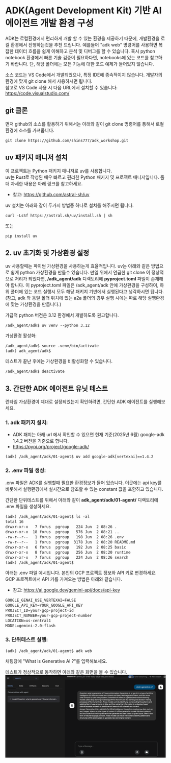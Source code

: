 # ADK(Agent Development Kit) 기반 AI 에이전트 개발 환경 구성

ADK는 로컬환경에서 편리하게 개발 할 수 있는 환경을 제공하기 때문에, 개발환경을 로컬 환경에서 진행하는것을 추천 드립니다.
예를들어 "adk web" 명령어를 사용하면 복잡한 데이터 흐름을 쉽게 이해하고 분석 및 디버그를 할 수 있습니다.
혹시 python notebook 환경에서 빠른 기술 검증이 필요하다면, notebooks에 있는 코드를 참고하기 바랍니다. 단, 해당 폴더에는 모든 기능에 대한 코드 예제가 들어있지 않습니다. 

소스 코드는 VS Code에서 개발되었으나, 특정 IDE에 종속적이지 않습니다. 개발자의 환경에 맞게 git clone 해서 사용하시면 됩니다.  
참고로 VS Code 사용 시 다음 URL에서 설치할 수 있습니다: https://code.visualstudio.com/

## git 클론
먼저 github의 소스를 활용하기 위해서는 아래와 같이 git clone 명령어를 통해서 로컬 환경에 소스를 가져옵니다.  
```
git clone https://github.com/shins777/adk_workshop.git
```

## uv 패키지 매니저 설치

이 프로젝트는 Python 패키지 매니저로 uv를 사용합니다.  
uv는 Rust로 작성된 매우 빠르고 편리한 Python 패키지 및 프로젝트 매니저입니다. 좀더 자세한 내용은 아래 링크를 참고하세요.
* 참고: https://github.com/astral-sh/uv

uv 설치는 아래와 같이 두가지 방법중 하나로 설치를 해주시면 됩니다. 
```
curl -LsSf https://astral.sh/uv/install.sh | sh
```
또는
```
pip install uv
```

## 2. uv 초기화 및 가상환경 설정

uv 사용할때는 파이썬 가상환경을 사용하는게 효율적입니다. uv는 아래와 같은 방법으로 쉽게 python 가상환경을 만들수 있습니다. 
만일 위에서 언급한 git clone 이 정상적으로 처리가 되었다면, **/adk_agent/adk** 디렉토리에 **pyproject.toml** 파일이 존재해야 합니다. 이 pyproject.toml 파일은 /adk_agent/adk 안에 가상환경을 구성하여, 하위 폴더에 있는 코드 실행시 모두 해당 패키지 기반에서 실행된다고 생각하시면 됩니다. (참고, adk 와 동일 폴더 위치에 있는 a2a 폴더의 경우 실행 시에는 따로 해당 실행환경에 맞는 가상환경을 만듭니다.)

가급적 python 버전은 3.12 환경에서 개발하도록 권고합니다. 

```
/adk_agent/adk$ uv venv --python 3.12
```

가상환경 활성화:
```
/adk_agent/adk$ source .venv/bin/activate
(adk) adk_agent/adk$
```

테스트가 끝난 후에는 가상환경을 비활성화할 수 있습니다.
```
/adk_agent/adk$ deactivate
```

## 3. 간단한 ADK 에이전트 유닛 테스트

런타임 가상환경이 제대로 설정되었는지 확인하려면, 간단한 ADK 에이전트를 실행해보세요.


### 1. adk 패키지 설치:  
* ADK 패지는 아래 url 에서 확인할 수 있으면 현재 기준(2025년 6월) google-adk 1.4.2 버전을 기준으로 합니다.
* https://pypi.org/project/google-adk/

```
(adk) /adk_agent/adk/01-agent$ uv add google-adk[vertexai]==1.4.2
```

### 2. .env 파일 생성:

.env 파일은 ADK를 실행할때 필요한 환경정보가 들어 있습니다. 이곳에는 api key를 비롯해서 실행환경에서 실시간으로 참조할 수 있는 constant 값을 포함하고 있습니다. 

간단한 단위테스트를 위해서 아래와 같이 **adk_agent/adk/01-agent/** 디렉토리에 .env 파일을 생성하세요.

```
(adk) /adk_agent/adk/01-agent$ ls -al
total 16
drwxr-xr-x   7 forus  pgroup   224 Jun  2 08:26 .
drwxr-xr-x  18 forus  pgroup   576 Jun  2 08:21 ..
-rw-r--r--   1 forus  pgroup   198 Jun  2 08:26 .env
-rw-r--r--   1 forus  pgroup  3178 Jun  2 08:20 README.md
drwxr-xr-x   6 forus  pgroup   192 Jun  2 08:25 basic
drwxr-xr-x   8 forus  pgroup   256 Jun  2 08:20 runtime
drwxr-xr-x   7 forus  pgroup   224 Jun  2 08:26 search
(adk) /adk_agent/adk/01-agent$
```

아래는 .env 파일 예시입니다. 본인의 GCP 프로젝트 정보와 API 키로 변경하세요.  
GCP 프로젝트에서 API 키를 가져오는 방법은 아래와 같습니다.
* 참고: https://ai.google.dev/gemini-api/docs/api-key

```
GOOGLE_GENAI_USE_VERTEXAI=FALSE
GOOGLE_API_KEY=YOUR_GOOGLE_API_KEY
PROJECT_ID=your-gcp-project-id
PROJECT_NUMBER=your-gcp-project-number
LOCATION=us-central1
MODEL=gemini-2.0-flash
```

### 3. 단위테스트 실행:

```
(adk) /adk_agent/adk/01-agent$ adk web
```

채팅창에 "What is Generative AI ?"를 입력해보세요.

테스트가 정상적으로 동작하면 아래와 같은 화면을 볼 수 있습니다.  
![adk_web](https://github.com/ForusOne/adk_agent/blob/main/images/adk_web.png?raw=true)